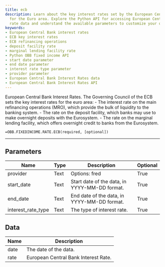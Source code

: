 ```yaml
---
title: ecb
description: Learn about the key interest rates set by the European Central Bank (ECB)
  for the Euro area. Explore the Python API for accessing European Central Bank interest
  rate data and understand the available parameters to customize your queries.
keywords: 
- European Central Bank interest rates
- ECB key interest rates
- ECB refinancing operations
- deposit facility rate
- marginal lending facility rate
- Python OBB fixed income API
- start date parameter
- end date parameter
- interest rate type parameter
- provider parameter
- European Central Bank Interest Rates data
- European Central Bank Interest Rates API
---
```


<!-- markdownlint-disable MD041 -->

European Central Bank Interest Rates.  The Governing Council of the ECB sets the key interest rates for the euro area:  - The interest rate on the main refinancing operations (MRO), which provide the bulk of liquidity to the banking system. - The rate on the deposit facility, which banks may use to make overnight deposits with the Eurosystem. - The rate on the marginal lending facility, which offers overnight credit to banks from the Eurosystem.

```excel wordwrap
=OBB.FIXEDINCOME.RATE.ECB(required, [optional])
```

---

## Parameters

| Name | Type | Description | Optional |
| ---- | ---- | ----------- | -------- |
| provider | Text | Options: fred | True |
| start_date | Text | Start date of the data, in YYYY-MM-DD format. | True |
| end_date | Text | End date of the data, in YYYY-MM-DD format. | True |
| interest_rate_type | Text | The type of interest rate. | True |

## Data

| Name | Description |
| ---- | ----------- |
| date | The date of the data.  |
| rate | European Central Bank Interest Rate.  |
